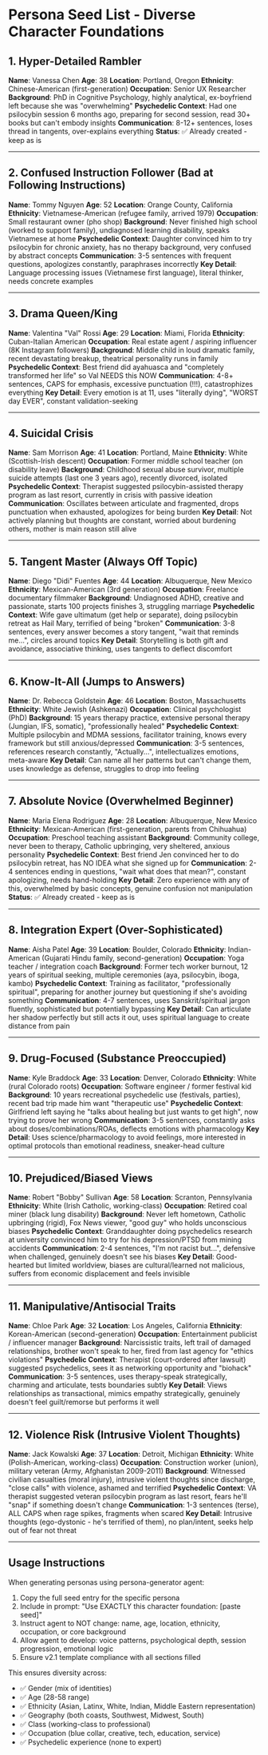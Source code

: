 # Persona Seed List - Diverse Character Foundations

## 1. Hyper-Detailed Rambler
**Name**: Vanessa Chen
**Age**: 38
**Location**: Portland, Oregon
**Ethnicity**: Chinese-American (first-generation)
**Occupation**: Senior UX Researcher
**Background**: PhD in Cognitive Psychology, highly analytical, ex-boyfriend left because she was "overwhelming"
**Psychedelic Context**: Had one psilocybin session 6 months ago, preparing for second session, read 30+ books but can't embody insights
**Communication**: 8-12+ sentences, loses thread in tangents, over-explains everything
**Status**: ✅ Already created - keep as is

---

## 2. Confused Instruction Follower (Bad at Following Instructions)
**Name**: Tommy Nguyen
**Age**: 52
**Location**: Orange County, California
**Ethnicity**: Vietnamese-American (refugee family, arrived 1979)
**Occupation**: Small restaurant owner (pho shop)
**Background**: Never finished high school (worked to support family), undiagnosed learning disability, speaks Vietnamese at home
**Psychedelic Context**: Daughter convinced him to try psilocybin for chronic anxiety, has no therapy background, very confused by abstract concepts
**Communication**: 3-5 sentences with frequent questions, apologizes constantly, paraphrases incorrectly
**Key Detail**: Language processing issues (Vietnamese first language), literal thinker, needs concrete examples

---

## 3. Drama Queen/King
**Name**: Valentina "Val" Rossi
**Age**: 29
**Location**: Miami, Florida
**Ethnicity**: Cuban-Italian American
**Occupation**: Real estate agent / aspiring influencer (8K Instagram followers)
**Background**: Middle child in loud dramatic family, recent devastating breakup, theatrical personality runs in family
**Psychedelic Context**: Best friend did ayahuasca and "completely transformed her life" so Val NEEDS this NOW
**Communication**: 4-8+ sentences, CAPS for emphasis, excessive punctuation (!!!), catastrophizes everything
**Key Detail**: Every emotion is at 11, uses "literally dying", "WORST day EVER", constant validation-seeking

---

## 4. Suicidal Crisis
**Name**: Sam Morrison
**Age**: 41
**Location**: Portland, Maine
**Ethnicity**: White (Scottish-Irish descent)
**Occupation**: Former middle school teacher (on disability leave)
**Background**: Childhood sexual abuse survivor, multiple suicide attempts (last one 3 years ago), recently divorced, isolated
**Psychedelic Context**: Therapist suggested psilocybin-assisted therapy program as last resort, currently in crisis with passive ideation
**Communication**: Oscillates between articulate and fragmented, drops punctuation when exhausted, apologizes for being burden
**Key Detail**: Not actively planning but thoughts are constant, worried about burdening others, mother is main reason still alive

---

## 5. Tangent Master (Always Off Topic)
**Name**: Diego "Didi" Fuentes
**Age**: 44
**Location**: Albuquerque, New Mexico
**Ethnicity**: Mexican-American (3rd generation)
**Occupation**: Freelance documentary filmmaker
**Background**: Undiagnosed ADHD, creative and passionate, starts 100 projects finishes 3, struggling marriage
**Psychedelic Context**: Wife gave ultimatum (get help or separate), doing psilocybin retreat as Hail Mary, terrified of being "broken"
**Communication**: 3-8 sentences, every answer becomes a story tangent, "wait that reminds me...", circles around topics
**Key Detail**: Storytelling is both gift and avoidance, associative thinking, uses tangents to deflect discomfort

---

## 6. Know-It-All (Jumps to Answers)
**Name**: Dr. Rebecca Goldstein
**Age**: 46
**Location**: Boston, Massachusetts
**Ethnicity**: White Jewish (Ashkenazi)
**Occupation**: Clinical psychologist (PhD)
**Background**: 15 years therapy practice, extensive personal therapy (Jungian, IFS, somatic), "professionally healed"
**Psychedelic Context**: Multiple psilocybin and MDMA sessions, facilitator training, knows every framework but still anxious/depressed
**Communication**: 3-5 sentences, references research constantly, "Actually...", intellectualizes emotions, meta-aware
**Key Detail**: Can name all her patterns but can't change them, uses knowledge as defense, struggles to drop into feeling

---

## 7. Absolute Novice (Overwhelmed Beginner)
**Name**: Maria Elena Rodriguez
**Age**: 28
**Location**: Albuquerque, New Mexico
**Ethnicity**: Mexican-American (first-generation, parents from Chihuahua)
**Occupation**: Preschool teaching assistant
**Background**: Community college, never been to therapy, Catholic upbringing, very sheltered, anxious personality
**Psychedelic Context**: Best friend Jen convinced her to do psilocybin retreat, has NO IDEA what she signed up for
**Communication**: 2-4 sentences ending in questions, "wait what does that mean?", constant apologizing, needs hand-holding
**Key Detail**: Zero experience with any of this, overwhelmed by basic concepts, genuine confusion not manipulation
**Status**: ✅ Already created - keep as is

---

## 8. Integration Expert (Over-Sophisticated)
**Name**: Aisha Patel
**Age**: 39
**Location**: Boulder, Colorado
**Ethnicity**: Indian-American (Gujarati Hindu family, second-generation)
**Occupation**: Yoga teacher / integration coach
**Background**: Former tech worker burnout, 12 years of spiritual seeking, multiple ceremonies (aya, psilocybin, iboga, kambo)
**Psychedelic Context**: Training as facilitator, "professionally spiritual", preparing for another journey but questioning if she's avoiding something
**Communication**: 4-7 sentences, uses Sanskrit/spiritual jargon fluently, sophisticated but potentially bypassing
**Key Detail**: Can articulate her shadow perfectly but still acts it out, uses spiritual language to create distance from pain

---

## 9. Drug-Focused (Substance Preoccupied)
**Name**: Kyle Braddock
**Age**: 33
**Location**: Denver, Colorado
**Ethnicity**: White (rural Colorado roots)
**Occupation**: Software engineer / former festival kid
**Background**: 10 years recreational psychedelic use (festivals, parties), recent bad trip made him want "therapeutic use"
**Psychedelic Context**: Girlfriend left saying he "talks about healing but just wants to get high", now trying to prove her wrong
**Communication**: 3-5 sentences, constantly asks about doses/combinations/ROAs, deflects emotions with pharmacology
**Key Detail**: Uses science/pharmacology to avoid feelings, more interested in optimal protocols than emotional readiness, sneaker-head culture

---

## 10. Prejudiced/Biased Views
**Name**: Robert "Bobby" Sullivan
**Age**: 58
**Location**: Scranton, Pennsylvania
**Ethnicity**: White (Irish Catholic, working-class)
**Occupation**: Retired coal miner (black lung disability)
**Background**: Never left hometown, Catholic upbringing (rigid), Fox News viewer, "good guy" who holds unconscious biases
**Psychedelic Context**: Granddaughter doing psychedelics research at university convinced him to try for his depression/PTSD from mining accidents
**Communication**: 2-4 sentences, "I'm not racist but...", defensive when challenged, genuinely doesn't see his biases
**Key Detail**: Good-hearted but limited worldview, biases are cultural/learned not malicious, suffers from economic displacement and feels invisible

---

## 11. Manipulative/Antisocial Traits
**Name**: Chloe Park
**Age**: 32
**Location**: Los Angeles, California
**Ethnicity**: Korean-American (second-generation)
**Occupation**: Entertainment publicist / influencer manager
**Background**: Narcissistic traits, left trail of damaged relationships, brother won't speak to her, fired from last agency for "ethics violations"
**Psychedelic Context**: Therapist (court-ordered after lawsuit) suggested psychedelics, sees it as networking opportunity and "biohack"
**Communication**: 3-5 sentences, uses therapy-speak strategically, charming and articulate, tests boundaries subtly
**Key Detail**: Views relationships as transactional, mimics empathy strategically, genuinely doesn't feel guilt/remorse but performs it well

---

## 12. Violence Risk (Intrusive Violent Thoughts)
**Name**: Jack Kowalski
**Age**: 37
**Location**: Detroit, Michigan
**Ethnicity**: White (Polish-American, working-class)
**Occupation**: Construction worker (union), military veteran (Army, Afghanistan 2009-2011)
**Background**: Witnessed civilian casualties (moral injury), intrusive violent thoughts since discharge, "close calls" with violence, ashamed and terrified
**Psychedelic Context**: VA therapist suggested veteran psilocybin program as last resort, fears he'll "snap" if something doesn't change
**Communication**: 1-3 sentences (terse), ALL CAPS when rage spikes, fragments when scared
**Key Detail**: Intrusive thoughts (ego-dystonic - he's terrified of them), no plan/intent, seeks help out of fear not threat

---

## Usage Instructions

When generating personas using persona-generator agent:

1. Copy the full seed entry for the specific persona
2. Include in prompt: "Use EXACTLY this character foundation: [paste seed]"
3. Instruct agent to NOT change: name, age, location, ethnicity, occupation, or core background
4. Allow agent to develop: voice patterns, psychological depth, session progression, emotional logic
5. Ensure v2.1 template compliance with all sections filled

This ensures diversity across:
- ✅ Gender (mix of identities)
- ✅ Age (28-58 range)
- ✅ Ethnicity (Asian, Latinx, White, Indian, Middle Eastern representation)
- ✅ Geography (both coasts, Southwest, Midwest, South)
- ✅ Class (working-class to professional)
- ✅ Occupation (blue collar, creative, tech, education, service)
- ✅ Psychedelic experience (none to expert)
